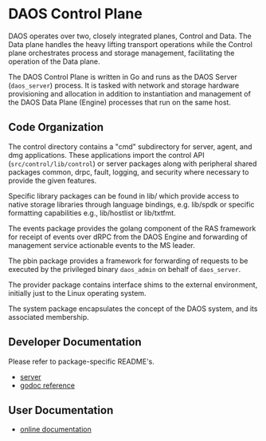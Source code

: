 # DAOS Control Plane

DAOS operates over two, closely integrated planes, Control and Data.  The Data
plane handles the heavy lifting transport operations while the Control plane
orchestrates process and storage management, facilitating the operation of the
Data plane.

The DAOS Control Plane is written in Go and runs as the DAOS Server
(`daos_server`) process. It is tasked with network and storage hardware
provisioning and allocation in addition to instantiation and management of the
DAOS Data Plane (Engine) processes that run on the same host.

## Code Organization

The control directory contains a "cmd" subdirectory for server, agent, and dmg
applications. These applications import the control API
(`src/control/lib/control`) or server packages along with peripheral shared
packages common, drpc, fault, logging, and security where necessary to provide
the given features.

Specific library packages can be found in lib/ which provide access to native
storage libraries through language bindings, e.g. lib/spdk or specific
formatting capabilities e.g., lib/hostlist or lib/txtfmt.

The events package provides the golang component of the RAS framework for
receipt of events over dRPC from the DAOS Engine and forwarding of management
service actionable events to the MS leader.

The pbin package provides a framework for forwarding of requests to be executed
by the privileged binary `daos_admin` on behalf of `daos_server`.

The provider package contains interface shims to the external environment,
initially just to the Linux operating system.

The system package encapsulates the concept of the DAOS system, and its
associated membership.

## Developer Documentation

Please refer to package-specific README's.

- [server](/src/control/server/README.md)
- [godoc reference](https://godoc.org/github.com/daos-stack/daos/src/control)

## User Documentation

- [online documentation](https://daos-stack.github.io/)
